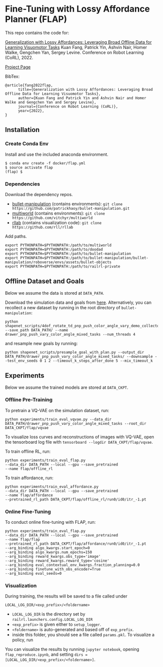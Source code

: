 
# Fine-Tuning with Lossy Affordance Planner (FLAP)

This repo contains the code for:

[Generalization with Lossy Affordances: Leveraging Broad Offline Data for Learning Visuomotor Tasks](https://arxiv.org/abs/2210.06601)
Kuan Fang, Patrick Yin, Ashvin Nair, Homer Walke, Gengchen Yan, Sergey Levine. 
Conference on Robot Learning (CoRL), 2022.

[Project Page](https://sites.google.com/view/project-flap)

BibTex:
```
@article{fang2022flap,
      title={Generalization with Lossy Affordances: Leveraging Broad Offline Data for Learning Visuomotor Tasks}, 
      author={Kuan Fang and Patrick Yin and Ashvin Nair and Homer Walke and Gengchen Yan and Sergey Levine},
      journal={Conference on Robot Learning (CoRL)}, 
      year={2022},
}
```

## Installation

### Create Conda Env

Install and use the included anaconda environment.
```
$ conda env create -f docker/flap.yml
$ source activate flap
(flap) $
```

### Dependencies
Download the dependency repos.
- [bullet-manipulation](https://github.com/patrickhaoy/bullet-manipulation) (contains environments): ```git clone https://github.com/patrickhaoy/bullet-manipulation.git```
- [multiworld](https://github.com/vitchyr/multiworld) (contains environments): ```git clone https://github.com/vitchyr/multiworld```
- [rllab](https://github.com/rll/rllab) (contains visualization code):  ```git clone https://github.com/rll/rllab```

Add paths.
```
export PYTHONPATH=$PYTHONPATH:/path/to/multiworld
export PYTHONPATH=$PYTHONPATH:/path/to/doodad
export PYTHONPATH=$PYTHONPATH:/path/to/bullet-manipulation
export PYTHONPATH=$PYTHONPATH:/path/to/bullet-manipulation/bullet-manipulation/roboverse/envs/assets/bullet-objects
export PYTHONPATH=$PYTHONPATH:/path/to/railrl-private
```

## Offline Dataset and Goals

Below we assume the data is stored at `DATA_PATH`.

Download the simulation data and goals from [here](https://drive.google.com/file/d/1stYc26P2OMT3SmDPXzuhj8_5YbUBYdH9/view?usp=share_link). Alternatively, you can recollect a new dataset by running in the root directory of `bullet-manipulation`:
```
python shapenet_scripts/4dof_rotate_td_pnp_push_color_angle_vary_demo_collector_parallel_mixedtask.py --save_path DATA_PATH/ --name drawer_pnp_push_vary_color_angle_mixed_tasks --num_threads 4
```
and resample new goals by running:
```
python shapenet_scripts/presample_goal_with_plan.py --output_dir DATA_PATH/drawer_pnp_push_vary_color_angle_mixed_tasks/ --downsample --test_env_seeds 0 1 2 --timeout_k_steps_after_done 5 --mix_timeout_k
```

## Experiments
Below we assume the trained models are stored at `DATA_CKPT`.

### Offline Pre-Training
To pretrain a VQ-VAE on the simulation dataset, run:
```
python experiments/train_eval_vqvae.py --data_dir DATA_PATH/drawer_pnp_push_vary_color_angle_mixed_tasks --root_dir DATA_CKPT/flap/vqvae
```
To visualize loss curves and reconstructions of images with VQ-VAE, open the tensorboard log file with `tensorboard --logdir DATA_CKPT/flap/vqvae`.

To train offline RL, run:
```
python experiments/train_eval_flap.py 
--data_dir DATA_PATH --local --gpu --save_pretrained 
--name flap/offline_rl
```

To train affordance, run:
```
python experiments/train_eval_affordance.py 
--data_dir DATA_PATH --local --gpu --save_pretrained 
--name flap/affordance
--pretrained_rl_path DATA_CKPT/flap/offline_rl/run0/id0/itr_-1.pt
```

### Online Fine-Tuning
To conduct online fine-tuning with FLAP, run:
```
python experiments/train_eval_flap.py
--data_dir DATA_PATH --local --gpu --save_pretrained
--name flap/flap
--pretrained_rl_path DATA_CKPT/flap/affordance/run0/id0/itr_-1.pt
--arg_binding algo_kwargs.start_epoch=0
--arg_binding algo_kwargs.num_epochs=150
--arg_binding reward_kwargs.obs_type='image' 
--arg_binding reward_kwargs.reward_type='cosine'
--arg_binding eval_contextual_env_kwargs.fraction_planning=0.0
--arg_binding finetune_with_obs_encoder=True
--arg_binding eval_seeds=0
```

### Visualization
During training, the results will be saved to a file called under
```
LOCAL_LOG_DIR/<exp_prefix>/<foldername>
```
 - `LOCAL_LOG_DIR` is the directory set by `railrl.launchers.config.LOCAL_LOG_DIR`
 - `<exp_prefix>` is given either to `setup_logger`.
 - `<foldername>` is auto-generated and based off of `exp_prefix`.
 - inside this folder, you should see a file called `params.pkl`. To visualize a policy, run

You can visualize the results by running `jupyter notebook`, opening `flap_reproduce.ipynb`, and setting `dirs = [LOCAL_LOG_DIR/<exp_prefix>/<foldername>]`.
